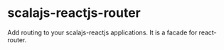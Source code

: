 # scalajs-reactjs-router

Add routing to your scalajs-reactjs applications. It is a facade for react-router.
